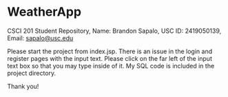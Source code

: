 # WeatherApp
CSCI 201 Student Repository, Name: Brandon Sapalo, USC ID: 2419050139, Email: sapalo@usc.edu

Please start the project from index.jsp. There is an issue in the login and register pages with the input text. Please click on the far left of the input text box so that you may type inside of it. My SQL code is included in the project directory.

Thank you!
